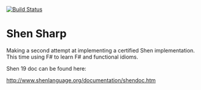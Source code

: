 [![Build Status](https://travis-ci.org/rkoeninger/shen-sharp.svg?branch=master)](https://travis-ci.org/rkoeninger/shen-sharp)

# Shen Sharp

Making a second attempt at implementing a certified Shen implementation. This time using F# to learn F# and functional idioms.

Shen 19 doc can be found here:

http://www.shenlanguage.org/documentation/shendoc.htm
